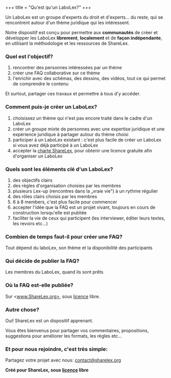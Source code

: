 +++
title = "Qu'est qu'un LaboLex?"
+++

Un LaboLex est un groupe d'experts du droit et d'experts... du reste, qui
se rencontrent autour d'un thème juridique qui les intéressent.

Notre dispositif est conçu pour permettre aux **communautés** de créer
et développer les LaboLex **librement**, **localement** et de **façon
indépendante**, en utilisant la méthodologie et les ressources de ShareLex.

### Quel est l'objectif?

1. rencontrer des personnes intéressées par un thème
2. créer une FAQ collaborative sur ce thème
3. l'enrichir avec des schémas, des dessins, des vidéos, tout ce qui permet
   de comprendre le contenu

Et surtout, partager ces travaux et permettre à tous d'y accéder.

### Comment puis-je créer un LaboLex?

1. choisissez un thème qui n'est pas encore traité dans le cadre d'un LaboLex
2. créer un groupe mixte de personnes avec une expertise juridique et une
   expérience juridique à partager autour du thème choisi
3. participer à un LaboLex existant : c'est plus facile de créer un LaboLex
   si vous avez déjà participé à un LaboLex
4. accepter la [charte ShareLex][charter], pour obtenir une licence gratuite
   afin d'organiser un LaboLex

### Quels sont les éléments clé d'un LaboLex?

1. des objectifs clairs
2. des règles d'organisation choisies par les membres
3. plusieurs Lex-up (rencontres dans la „vraie vie") à un rythme régulier
4. des rôles clairs choisis par les membres
5. 6 à 8 members, c'est plus facile pour commencer
6. accepter l'idée que la FAQ est un projet vivant, toujours en cours de
   construction lorsqu'elle est publiée
7. faciliter la vie de ceux qui participent (les interviewer, éditer leurs
   textes, les revoirs etc…)

### Combien de temps faut-il pour créer une FAQ?

Tout dépend du laboLex, son thème et la disponibilité des participants

### Qui décide de publier la FAQ?

Les membres du LaboLex, quand ils sont prêts

### Où la FAQ est-elle publiée?

Sur <www.ShareLex.org>, sous [licence][cc-by-sa] libre.

### Autre chose?

Oui! ShareLex est un dispositif apprenant.

Vous &ecirc;tes bienvenus pour partager vos commentaires, propositions,
suggestions pour améliorer les formats, les règles etc…

### Et pour nous rejoindre, c'est très simple:

Partagez votre projet avec nous: <contact@sharelex.org>

**Créé pour ShareLex, sous [licence][cc-by-sa] libre**

[cc-by-sa]: https://creativecommons.org/licenses/by-sa/3.0/ "CreativeCommons Attribution-ShareAlike 3.0 Unported"
[charter]: /join/charter
